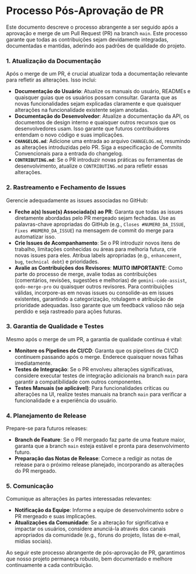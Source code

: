 # Processo Pós-Aprovação de PR

Este documento descreve o processo abrangente a ser seguido após a aprovação e merge de um Pull Request (PR) na branch `main`. Este processo garante que todas as contribuições sejam devidamente integradas, documentadas e mantidas, aderindo aos padrões de qualidade do projeto.

### 1. Atualização da Documentação

Após o merge de um PR, é crucial atualizar toda a documentação relevante para refletir as alterações. Isso inclui:

*   **Documentação do Usuário**: Atualize os manuais do usuário, READMEs e quaisquer guias que os usuários possam consultar. Garanta que as novas funcionalidades sejam explicadas claramente e que quaisquer alterações na funcionalidade existente sejam anotadas.
*   **Documentação do Desenvolvedor**: Atualize a documentação da API, os documentos de design interno e quaisquer outros recursos que os desenvolvedores usam. Isso garante que futuros contribuidores entendam o novo código e suas implicações.
*   **`CHANGELOG.md`**: Adicione uma entrada ao arquivo `CHANGELOG.md`, resumindo as alterações introduzidas pelo PR. Siga a especificação de Commits Convencionais para a entrada do changelog.
*   **`CONTRIBUTING.md`**: Se o PR introduzir novas práticas ou ferramentas de desenvolvimento, atualize o `CONTRIBUTING.md` para refletir essas alterações.

### 2. Rastreamento e Fechamento de Issues

Gerencie adequadamente as issues associadas no GitHub:

*   **Feche a(s) Issue(s) Associada(s) ao PR**: Garanta que todas as issues diretamente abordadas pelo PR mergeado sejam fechadas. Use as palavras-chave apropriadas do GitHub (e.g., `Closes #NUMERO_DA_ISSUE`, `Fixes #NUMERO_DA_ISSUE`) na mensagem de commit do merge para automatizar isso.
*   **Crie Issues de Acompanhamento**: Se o PR introduzir novos itens de trabalho, limitações conhecidas ou áreas para melhoria futura, crie novas issues para eles. Atribua labels apropriadas (e.g., `enhancement`, `bug`, `technical debt`) e prioridades.
*   **Avalie as Contribuições dos Revisores**: **MUITO IMPORTANTE**: Como parte do processo de merge, avalie todas as contribuições (comentários, revisões, sugestões e melhorias) de `gemini-code-assist`, `qodo-merge-pro` ou quaisquer outros revisores. Para contribuições válidas, incorpore-as em novas issues ou consolide-as em issues existentes, garantindo a categorização, rotulagem e atribuição de prioridade adequadas. Isso garante que um feedback valioso não seja perdido e seja rastreado para ações futuras.

### 3. Garantia de Qualidade e Testes

Mesmo após o merge de um PR, a garantia de qualidade contínua é vital:

*   **Monitore os Pipelines de CI/CD**: Garanta que os pipelines de CI/CD continuem passando após o merge. Enderece quaisquer novas falhas imediatamente.
*   **Testes de Integração**: Se o PR envolveu alterações significativas, considere executar testes de integração adicionais na branch `main` para garantir a compatibilidade com outros componentes.
*   **Testes Manuais (se aplicável)**: Para funcionalidades críticas ou alterações na UI, realize testes manuais na branch `main` para verificar a funcionalidade e a experiência do usuário.

### 4. Planejamento de Release

Prepare-se para futuros releases:

*   **Branch de Feature**: Se o PR mergeado faz parte de uma feature maior, garanta que a branch `main` esteja estável e pronta para desenvolvimento futuro.
*   **Preparação das Notas de Release**: Comece a redigir as notas de release para o próximo release planejado, incorporando as alterações do PR mergeado.

### 5. Comunicação

Comunique as alterações às partes interessadas relevantes:

*   **Notificação da Equipe**: Informe a equipe de desenvolvimento sobre o PR mergeado e suas implicações.
*   **Atualizações da Comunidade**: Se a alteração for significativa e impactar os usuários, considere anunciá-la através dos canais apropriados da comunidade (e.g., fóruns do projeto, listas de e-mail, mídias sociais).

Ao seguir este processo abrangente de pós-aprovação de PR, garantimos que nosso projeto permaneça robusto, bem documentado e melhore continuamente a cada contribuição.
